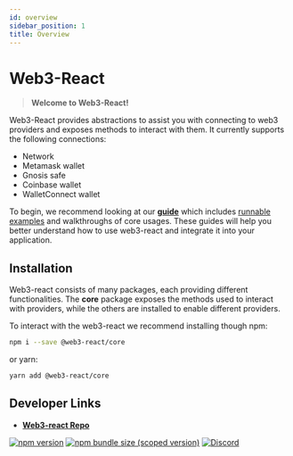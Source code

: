 ```yaml
---
id: overview
sidebar_position: 1
title: Overview
---
```

# Web3-React

> **Welcome to Web3-React!**

Web3-React provides abstractions to assist you with connecting to web3 providers and exposes methods to interact with them. It currently supports the following connections:
- Network
- Metamask wallet
- Gnosis safe
- Coinbase wallet
- WalletConnect wallet

To begin, we recommend looking at our [**guide**](./guides/01-setting-up.md) which includes [runnable examples](https://github.com/Uniswap/examples/tree/main/web3-react) and walkthroughs of core usages. These guides will help you better understand how to use web3-react and integrate it into your application.

## Installation

Web3-react consists of many packages, each providing different functionalities. The **core** package exposes the methods used to interact with providers, while the others are installed to enable different providers.

To interact with the web3-react we recommend installing though npm:

```bash
npm i --save @web3-react/core
```

or yarn:

```bash
yarn add @web3-react/core
```

## Developer Links

- [**Web3-react Repo**](https://github.com/Uniswap/web3-react)

[![npm version](https://img.shields.io/npm/v/@uniswap/web3-react/core/latest.svg)](https://www.npmjs.com/package/@uniswap/web3-react/core/v/latest)
[![npm bundle size (scoped version)](https://img.shields.io/bundlephobia/minzip/@uniswap/web3-react/core/latest.svg)](https://bundlephobia.com/result?p=@uniswap/web3-react/core@latest)
[![Discord](https://img.shields.io/badge/discord-join%20chat-blue.svg)](https://discord.com/channels/597638925346930701/607978109089611786)

